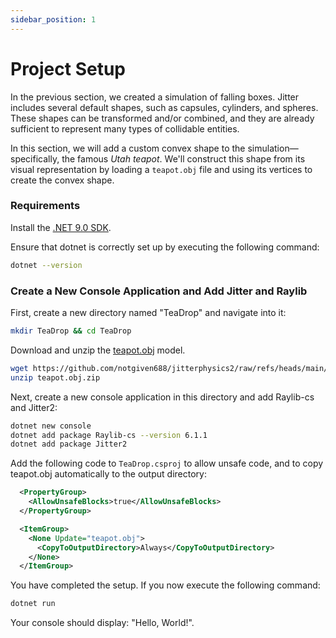 ```yaml
---
sidebar_position: 1
---
```


# Project Setup

In the previous section, we created a simulation of falling boxes. Jitter includes several default shapes, such as capsules, cylinders, and spheres. These shapes can be transformed and/or combined, and they are already sufficient to represent many types of collidable entities.

In this section, we will add a custom convex shape to the simulation—specifically, the famous *Utah teapot*. We'll construct this shape from its visual representation by loading a `teapot.obj` file and using its vertices to create the convex shape.


### Requirements

Install the [.NET 9.0 SDK](https://dotnet.microsoft.com/download/dotnet/9.0).

Ensure that dotnet is correctly set up by executing the following command:

```sh
dotnet --version
```

### Create a New Console Application and Add Jitter and Raylib

First, create a new directory named "TeaDrop" and navigate into it:

```sh
mkdir TeaDrop && cd TeaDrop
```

Download and unzip the [teapot.obj](ahttps://github.com/notgiven688/jitterphysics2/raw/refs/heads/main/src/JitterDemo/assets/teapot.obj.zip) model.

```sh
wget https://github.com/notgiven688/jitterphysics2/raw/refs/heads/main/src/JitterDemo/assets/teapot.obj.zip
unzip teapot.obj.zip
```

Next, create a new console application in this directory and add Raylib-cs and Jitter2:

```sh
dotnet new console
dotnet add package Raylib-cs --version 6.1.1
dotnet add package Jitter2
```

Add the following code to `TeaDrop.csproj` to allow unsafe code, and to copy teapot.obj automatically
to the output directory:

```xml
  <PropertyGroup>
    <AllowUnsafeBlocks>true</AllowUnsafeBlocks>
  </PropertyGroup>

  <ItemGroup>
    <None Update="teapot.obj">
      <CopyToOutputDirectory>Always</CopyToOutputDirectory>
    </None>
  </ItemGroup>
```

You have completed the setup. If you now execute the following command:

```sh
dotnet run
```

Your console should display: "Hello, World!".
